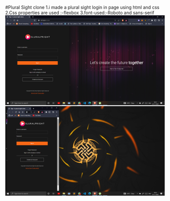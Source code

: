 #Plural Sight clone
 1.i made a plural sight login in page using html and css
 2.Css properties are used :-flexbox
 3.font-used:-Roboto and sans-serif
 ![pluralloginpage](./Screenshot%20(390).png)
  ![pluralloginpage](./Screenshot%20(391).png)